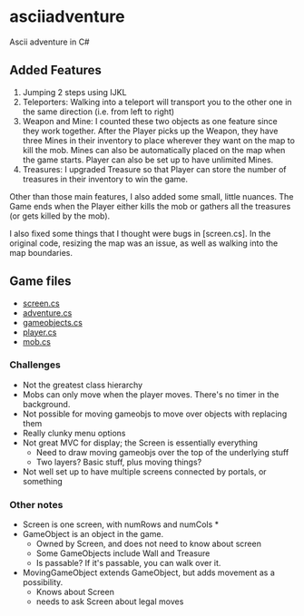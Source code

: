 asciiadventure
===
Ascii adventure in C#

## Added Features
1. Jumping 2 steps using IJKL
2. Teleporters:
Walking into a teleport will transport you to the other one in the same direction (i.e. from left to right)
3. Weapon and Mine:
I counted these two objects as one feature since they work together. After the Player picks up the Weapon, they have three Mines in their inventory to place wherever they want on the map to kill the mob. Mines can also be automatically placed on the map when the game starts. Player can also be set up to have unlimited Mines.
4. Treasures:
I upgraded Treasure so that Player can store the number of treasures in their inventory to win the game.


Other than those main features, I also added some small, little nuances.
The Game ends when the Player either kills the mob or gathers all the treasures (or gets killed by the mob).


I also fixed some things that I thought were bugs in [screen.cs]. In the original code, resizing the map was an issue, as well as walking into the map boundaries.

## Game files
* [screen.cs](screen.cs)
* [adventure.cs](adventure.cs)
* [gameobjects.cs](gameobjects.cs)
* [player.cs](player.cs)
* [mob.cs](mob.cs)



### Challenges
* Not the greatest class hierarchy
* Mobs can only move when the player moves. There's no timer in the background.
* Not possible for moving gameobjs to move over objects with replacing them
* Really clunky menu options
* Not great MVC for display; the Screen is essentially everything
    * Need to draw moving gameobjs over the top of the underlying stuff
    * Two layers? Basic stuff, plus moving things?
* Not well set up to have multiple screens connected by portals, or something

### Other notes
* Screen is one screen, with numRows and numCols
    * 
* GameObject is an object in the game.
    * Owned by Screen, and does not need to know about screen
    * Some GameObjects include Wall and Treasure
    * Is passable? If it's passable, you can walk over it.
* MovingGameObject extends GameObject, but adds movement as a possibility.
    * Knows about Screen
    * needs to ask Screen about legal moves
